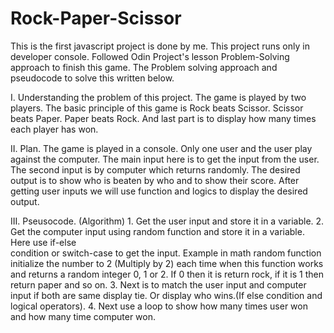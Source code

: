 # Rock-Paper-Scissor 
This is the first javascript project is done by me.
This project runs only in developer console.
Followed Odin Project's lesson Problem-Solving approach to finish this game.
The Problem solving approach and pseudocode to solve this written below.

I. Understanding the problem of this project.
    The game is played by two players. The basic principle of this game is 
    Rock beats Scissor.
    Scissor beats Paper.
    Paper beats Rock.
    And last part is to display how many times each player has won.

II. Plan.
    The game is played in a console. Only one user and the user play against the computer.
    The main input here is to get the input from the user. 
    The second input is by computer which returns randomly.
    The desired output is to show who is beaten by who and to show their score.
    After getting user inputs we will use function and logics to display the desired output.

III. Pseusocode. (Algorithm)
    1. Get the user input and store it in a variable.
    2. Get the computer input using random function and store it in a variable. Here use if-else        
       condition or switch-case to get the input. Example in math random function initialize the number to 2 (Multiply by 2) each time when this function works and returns a random integer 0, 1 or 2. If 0 then it is return rock, if it is 1 then return paper and so on.
    3. Next is to match the user input and computer input if both are same display tie. Or display who 
       wins.(If else condition and logical operators).
    4. Next use a loop to show how many times user won and how many time computer won.


